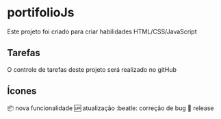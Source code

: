 # portifolioJs
Este projeto foi criado para criar habilidades HTML/CSS/JavaScript


## Tarefas

O controle de tarefas deste projeto será realizado no gitHub

## Ícones

:package: nova funcionalidade
:up: atualização
:beatle: correção de bug
:checkered_flag: release
